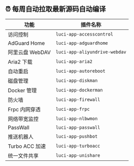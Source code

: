 ## ⏰ 每周自动拉取最新源码自动编译

| 功能             | 插件名称                       |
| ---------------- | ------------------------------ |
| 访问控制         | `luci-app-accesscontrol`      |
| AdGuard Home       | `luci-app-adguardhome`       |
| 阿里云盘 WebDAV   | `luci-app-aliyundrive-webdav`  |
| Aria2 下载       | `luci-app-aria2`              |
| 自动重启         | `luci-app-autoreboot`         |
| 磁盘管理         | `luci-app-diskman`            |
| Docker 管理       | `luci-app-dockerman`          |
| 防火墙           | `luci-app-firewall`           |
| Frpc 内网穿透     | `luci-app-frpc`              |
| 网络带宽监控     | `luci-app-nlbwmon`            |
| PassWall          | `luci-app-passwall`           |
| 推送机器人         | `luci-app-pushbot`            |
| Turbo ACC 加速     | `luci-app-turboacc`           |
| 统一文件共享          | `luci-app-unishare`            |
